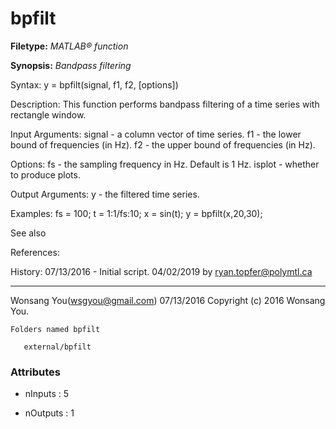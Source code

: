 # bpfilt

**Filetype:** _MATLAB&reg; function_

**Synopsis:** _Bandpass filtering_

Syntax:
    y = bpfilt(signal, f1, f2, [options])

Description:
    This function performs bandpass filtering of a time series 
    with rectangle window.

Input Arguments:
    signal 	- a column vector of time series.
    f1 		- the lower bound of frequencies (in Hz).
    f2 		- the upper bound of frequencies (in Hz).

Options:
    fs      - the sampling frequency in Hz. Default is 1 Hz.
    isplot  - whether to produce plots.

Output Arguments:
    y 		- the filtered time series.

Examples:
    fs = 100;
    t  = 1:1/fs:10;
    x  = sin(t);
    y  = bpfilt(x,20,30);

See also

References:

History:
    07/13/2016 - Initial script.
    04/02/2019 by ryan.topfer@polymtl.ca

__________________________________________________________________________
Wonsang You(wsgyou@gmail.com)
07/13/2016
Copyright (c) 2016 Wonsang You.

    Folders named bpfilt

       external/bpfilt


### Attributes


- nInputs : 5

- nOutputs : 1
